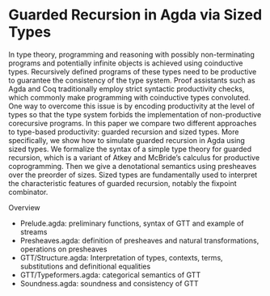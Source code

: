 # Guarded Recursion in Agda via Sized Types

In type theory, programming and reasoning with possibly
non-terminating programs and potentially infinite objects is achieved
using coinductive types. Recursively defined programs of these types
need to be productive to guarantee the consistency of the type
system. Proof assistants such as Agda and Coq traditionally employ
strict syntactic productivity checks, which commonly make programming
with coinductive types convoluted. One way to overcome this issue is
by encoding productivity at the level of types so that the type system
forbids the implementation of non-productive corecursive programs. In
this paper we compare two different approaches to type-based
productivity: guarded recursion and sized types. More specifically, we
show how to simulate guarded recursion in Agda using sized types. We
formalize the syntax of a simple type theory for guarded recursion,
which is a variant of Atkey and McBride’s calculus for productive
coprogramming. Then we give a denotational semantics using presheaves
over the preorder of sizes. Sized types are fundamentally used to
interpret the characteristic features of guarded recursion, notably
the fixpoint combinator.

Overview
- Prelude.agda: preliminary functions, syntax of GTT and example of streams
- Presheaves.agda: definition of presheaves and natural transformations, operations on presheaves
- GTT/Structure.agda: Interpretation of types, contexts, terms, substitutions and definitional equalities
- GTT/Typeformers.agda: categorical semantics of GTT
- Soundness.agda: soundness and consistency of GTT
